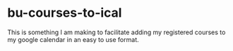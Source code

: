 # bu-courses-to-ical
This is something I am making to facilitate adding my registered courses to my google calendar in an easy to use format. 

